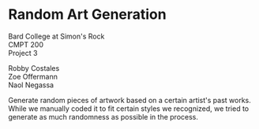 # Random Art Generation

Bard College at Simon's Rock  
CMPT 200  
Project 3  

Robby Costales  
Zoe Offermann  
Naol Negassa  

Generate random pieces of artwork based on a certain artist's past works.
While we manually coded it to fit certain styles we recognized, we tried to generate as much randomness as possible in the process.
